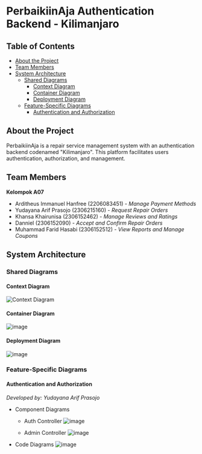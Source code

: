 # PerbaikiinAja Authentication Backend - Kilimanjaro

## Table of Contents
- [About the Project](#about-the-project)
- [Team Members](#team-members)
- [System Architecture](#system-architecture)
  - [Shared Diagrams](#shared-diagrams)
    - [Context Diagram](#context-diagram)
    - [Container Diagram](#container-diagram)
    - [Deployment Diagram](#deployment-diagram)
  - [Feature-Specific Diagrams](#feature-specific-diagrams)
    - [Authentication and Authorization](#authentication-and-authorization)

## About the Project
PerbaikiinAja is a repair service management system with an authentication backend codenamed "Kilimanjaro". This platform facilitates users authentication, authorization, and management.

## Team Members
**Kelompok A07**
- Arditheus Immanuel Hanfree (2206083451) - *Manage Payment Methods*
- Yudayana Arif Prasojo (2306215160) - *Request Repair Orders*
- Khansa Khairunisa (2306152462) - *Manage Reviews and Ratings*
- Danniel (2306152090) - *Accept and Confirm Repair Orders*
- Muhammad Farid Hasabi (2306152512) - *View Reports and Manage Coupons*

## System Architecture

### Shared Diagrams

#### Context Diagram
![Context Diagram](https://github.com/user-attachments/assets/94235161-6a3a-4ee9-9308-36c018654e5d)

#### Container Diagram
![image](https://github.com/user-attachments/assets/0d706f9e-faab-4c3d-b4d0-e52867db3fd4)

#### Deployment Diagram
![image](https://github.com/user-attachments/assets/875fac09-9715-4f3a-8a45-032fbc3fc031)

### Feature-Specific Diagrams

#### Authentication and Authorization
*Developed by: Yudayana Arif Prasojo*
- Component Diagrams
  - Auth Controller
    ![image](https://github.com/user-attachments/assets/628e6e05-6b8b-4213-9856-3b0f9312cef8)

  - Admin Controller
    ![image](https://github.com/user-attachments/assets/16b5b8a8-946e-4413-912d-04f6356a7f92)

- Code Diagrams
  ![image](https://github.com/user-attachments/assets/2b47be97-797c-4a6d-9410-50465b4362c9)
